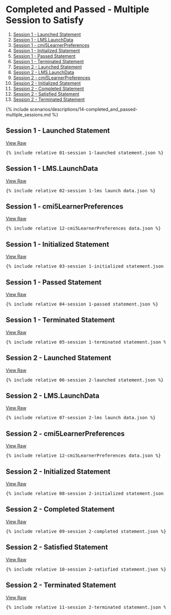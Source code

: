 ---
---

# Completed and Passed - Multiple Session to Satisfy

1. [Session 1 - Launched Statement](#session-1---launched-statement)
1. [Session 1 - LMS.LaunchData](#session-1---lmslaunchdata)
1. [Session 1 - cmi5LearnerPreferences](#session-1---cmi5learnerpreferences)
1. [Session 1 - Initialized Statement](#session-1---initialized-statement)
1. [Session 1 - Passed Statement](#session-1---passed-statement)
1. [Session 1 - Terminated Statement](#session-1---terminated-statement)
1. [Session 2 - Launched Statement](#session-2---launched-statement)
1. [Session 2 - LMS.LaunchData](#session-2---lmslaunchdata)
1. [Session 2 - cmi5LearnerPreferences](#session-2---cmi5learnerpreferences)
1. [Session 2 - Initialized Statement](#session-2---initialized-statement)
1. [Session 2 - Completed Statement](#session-2---completed-statement)
1. [Session 2 - Satisfied Statement](#session-2---satisfied-statement)
1. [Session 2 - Terminated Statement](#session-2---terminated-statement)

{% include scenarios/descriptions/14-completed_and_passed-multiple_sessions.md %}

## Session 1 - Launched Statement

[View Raw](01-session_1-launched_statement.json)

<pre>
{% include_relative 01-session_1-launched_statement.json %}
</pre>

## Session 1 - LMS.LaunchData

[View Raw](02-session_1-lms_launch_data.json)

<pre>
{% include_relative 02-session_1-lms_launch_data.json %}
</pre>

## Session 1 - cmi5LearnerPreferences

[View Raw](12-cmi5LearnerPreferences_data.json)

<pre>
{% include_relative 12-cmi5LearnerPreferences_data.json %}
</pre>

## Session 1 - Initialized Statement

[View Raw](03-session_1-initialized_statement.json)

<pre>
{% include_relative 03-session_1-initialized_statement.json %}
</pre>

## Session 1 - Passed Statement

[View Raw](04-session_1-passed_statement.json)

<pre>
{% include_relative 04-session_1-passed_statement.json %}
</pre>

## Session 1 - Terminated Statement

[View Raw](05-session_1-terminated_statement.json)

<pre>
{% include_relative 05-session_1-terminated_statement.json %}
</pre>

## Session 2 - Launched Statement

[View Raw](06-session_2-launched_statement.json)

<pre>
{% include_relative 06-session_2-launched_statement.json %}
</pre>

## Session 2 - LMS.LaunchData

[View Raw](07-session_1-lms_launch_data.json)

<pre>
{% include_relative 07-session_2-lms_launch_data.json %}
</pre>

## Session 2 - cmi5LearnerPreferences

[View Raw](12-cmi5LearnerPreferences_data.json)

<pre>
{% include_relative 12-cmi5LearnerPreferences_data.json %}
</pre>


## Session 2 - Initialized Statement

[View Raw](08-session_2-initialized_statement.json)

<pre>
{% include_relative 08-session_2-initialized_statement.json %}
</pre>

## Session 2 - Completed Statement

[View Raw](09-session_2-completed_statement.json)

<pre>
{% include_relative 09-session_2-completed_statement.json %}
</pre>

## Session 2 - Satisfied Statement

[View Raw](10-session_2-satisfied_statement.json)

<pre>
{% include_relative 10-session_2-satisfied_statement.json %}
</pre>

## Session 2 - Terminated Statement

[View Raw](11-session_2-terminated_statement.json)

<pre>
{% include_relative 11-session_2-terminated_statement.json %}
</pre>

